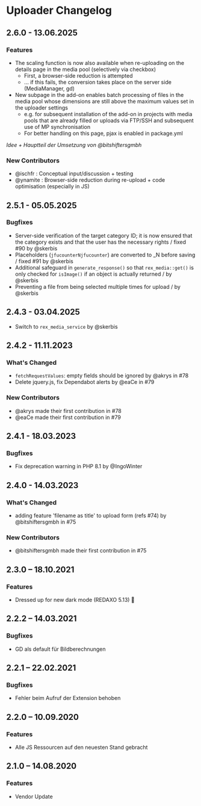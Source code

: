 # Uploader Changelog

## 2.6.0 - 13.06.2025

### Features

* The scaling function is now also available when re-uploading on the details page in the media pool
 (selectively via checkbox)
  * First, a browser-side reduction is attempted
  * ... if this fails, the conversion takes place on the server side (MediaManager, gd)
* New subpage in the add-on enables batch processing of files in the media pool whose dimensions are still above the 
 maximum values set in the uploader settings
  * e.g. for subsequent installation of the add-on in projects with media pools that are already filled or uploads via FTP/SSH
  and subsequent use of MP synchronisation
  * For better handling on this page, pjax is enabled in package.yml

_Idee + Hauptteil der Umsetzung von @bitshiftersgmbh_

### New Contributors

* @ischfr : Conceptual input/discussion + testing
* @ynamite : Browser-side reduction during re-upload + code optimisation (especially in JS)

## 2.5.1 - 05.05.2025

### Bugfixes

* Server-side verification of the target category ID; it is now ensured that the category exists and that the user has
the necessary rights / fixed #90 by @skerbis 
* Placeholders (`jfucounterNjfucounter`) are converted to _N before saving / fixed #91 by @skerbis 
* Additional safeguard in `generate_response()` so that `rex_media::get()` is only checked for `isImage()` if an object
is actually returned / by @skerbis 
* Preventing a file from being selected multiple times for upload / by @skerbis 

## 2.4.3 - 03.04.2025

* Switch to `rex_media_service` by @skerbis 

## 2.4.2 - 11.11.2023

### What's Changed

* `fetchRequestValues`: empty fields should be ignored by @akrys in #78
* Delete jquery.js, fix Dependabot alerts by @eaCe in #79

### New Contributors

* @akrys made their first contribution in #78
* @eaCe made their first contribution in #79

## 2.4.1 - 18.03.2023

### Bugfixes

* Fix deprecation warning in PHP 8.1 by @IngoWinter

## 2.4.0 - 14.03.2023

### What's Changed

* adding feature 'filename as title' to upload form (refs #74) by @bitshiftersgmbh in #75

### New Contributors
* @bitshiftersgmbh made their first contribution in #75

## 2.3.0 – 18.10.2021

### Features

* Dressed up for new dark mode (REDAXO 5.13) 🦇


## 2.2.2 – 14.03.2021

### Bugfixes

* GD als default für Bildberechnungen


## 2.2.1 – 22.02.2021

### Bugfixes

* Fehler beim Aufruf der Extension behoben


## 2.2.0 – 10.09.2020

### Features

* Alle JS Ressourcen auf den neuesten Stand gebracht


## 2.1.0 – 14.08.2020

### Features

* Vendor Update
